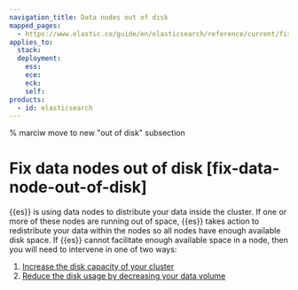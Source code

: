 ```yaml
---
navigation_title: Data nodes out of disk
mapped_pages:
  - https://www.elastic.co/guide/en/elasticsearch/reference/current/fix-data-node-out-of-disk.html
applies_to:
  stack:
  deployment:
    ess:
    ece:
    eck:
    self:
products:
  - id: elasticsearch
---
```


% marciw move to new "out of disk" subsection

# Fix data nodes out of disk [fix-data-node-out-of-disk]

{{es}} is using data nodes to distribute your data inside the cluster. If one or more of these nodes are running out of space, {{es}} takes action to redistribute your data within the nodes so all nodes have enough available disk space. If {{es}} cannot facilitate enough available space in a node, then you will need to intervene in one of two ways:

1. [Increase the disk capacity of your cluster](increase-capacity-data-node.md)
2. [Reduce the disk usage by decreasing your data volume](decrease-disk-usage-data-node.md)



